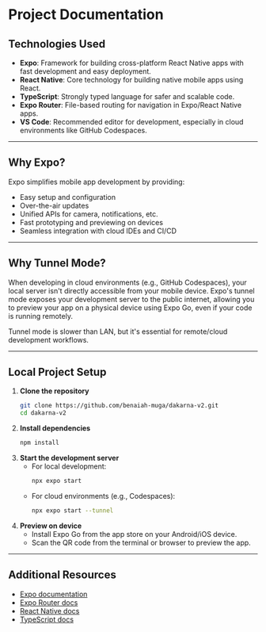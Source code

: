 # Project Documentation

## Technologies Used

- **Expo**: Framework for building cross-platform React Native apps with fast development and easy deployment.
- **React Native**: Core technology for building native mobile apps using React.
- **TypeScript**: Strongly typed language for safer and scalable code.
- **Expo Router**: File-based routing for navigation in Expo/React Native apps.
- **VS Code**: Recommended editor for development, especially in cloud environments like GitHub Codespaces.

---

## Why Expo?

Expo simplifies mobile app development by providing:
- Easy setup and configuration
- Over-the-air updates
- Unified APIs for camera, notifications, etc.
- Fast prototyping and previewing on devices
- Seamless integration with cloud IDEs and CI/CD

---

## Why Tunnel Mode?

When developing in cloud environments (e.g., GitHub Codespaces), your local server isn't directly accessible from your mobile device. Expo's tunnel mode exposes your development server to the public internet, allowing you to preview your app on a physical device using Expo Go, even if your code is running remotely.

Tunnel mode is slower than LAN, but it's essential for remote/cloud development workflows.

---

## Local Project Setup

1. **Clone the repository**
   ```bash
   git clone https://github.com/benaiah-muga/dakarna-v2.git
   cd dakarna-v2
   ```
2. **Install dependencies**
   ```bash
   npm install
   ```
3. **Start the development server**
   - For local development:
     ```bash
     npx expo start
     ```
   - For cloud environments (e.g., Codespaces):
     ```bash
     npx expo start --tunnel
     ```
4. **Preview on device**
   - Install Expo Go from the app store on your Android/iOS device.
   - Scan the QR code from the terminal or browser to preview the app.

---

## Additional Resources

- [Expo documentation](https://docs.expo.dev/)
- [Expo Router docs](https://expo.github.io/router/docs/)
- [React Native docs](https://reactnative.dev/)
- [TypeScript docs](https://www.typescriptlang.org/docs/)
